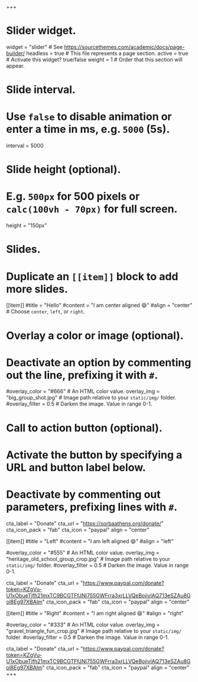 +++
# Slider widget.
widget = "slider"  # See https://sourcethemes.com/academic/docs/page-builder/
headless = true  # This file represents a page section.
active = true  # Activate this widget? true/false
weight = 1  # Order that this section will appear.

# Slide interval.
# Use `false` to disable animation or enter a time in ms, e.g. `5000` (5s).
interval = 5000

# Slide height (optional).
# E.g. `500px` for 500 pixels or `calc(100vh - 70px)` for full screen.
height = "150px"

# Slides.
# Duplicate an `[[item]]` block to add more slides.
[[item]]
  #title = "Hello"
  #content = "I am center aligned :smile:"
  #align = "center"  # Choose `center`, `left`, or `right`.

  # Overlay a color or image (optional).
  #   Deactivate an option by commenting out the line, prefixing it with `#`.
  #overlay_color = "#666"  # An HTML color value.
  overlay_img = "big_group_shot.jpg"  # Image path relative to your `static/img/` folder.
  #overlay_filter = 0.5  # Darken the image. Value in range 0-1.

  # Call to action button (optional).
  #   Activate the button by specifying a URL and button label below.
  #   Deactivate by commenting out parameters, prefixing lines with `#`.
  cta_label = "Donate"
  cta_url = "https://sorbaathens.org/donate/"
  cta_icon_pack = "fab"
  cta_icon = "paypal"
  align = "center"

[[item]]
  #title = "Left"
  #content = "I am left aligned :smile:"
  #align = "left"

  #overlay_color = "#555"  # An HTML color value.
  overlay_img = "heritage_old_school_group_crop.jpg"  # Image path relative to your `static/img/` folder.
  #overlay_filter = 0.5  # Darken the image. Value in range 0-1.
  
  cta_label = "Donate"
  cta_url = "https://www.paypal.com/donate?token=KZgVu-U1xObueTifh21mxTC9BCGTFfJNI755GWFrra3xrLLVQeBojivlAQ713eSZAu8Gol8Eg97XBAlm"
  cta_icon_pack = "fab"
  cta_icon = "paypal"
  align = "center"

[[item]]
  #title = "Right"
  #content = "I am right aligned :smile:"
  #align = "right"

  #overlay_color = "#333"  # An HTML color value.
  overlay_img = "gravel_triangle_fun_crop.jpg"  # Image path relative to your `static/img/` folder.
  #overlay_filter = 0.5  # Darken the image. Value in range 0-1.
  
  cta_label = "Donate"
  cta_url = "https://www.paypal.com/donate?token=KZgVu-U1xObueTifh21mxTC9BCGTFfJNI755GWFrra3xrLLVQeBojivlAQ713eSZAu8Gol8Eg97XBAlm"
  cta_icon_pack = "fab"
  cta_icon = "paypal"
  align = "center"
+++

